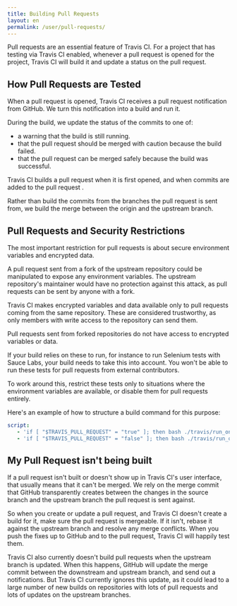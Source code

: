 ```yaml
---
title: Building Pull Requests
layout: en
permalink: /user/pull-requests/
---
```

Pull requests are an essential feature of Travis CI. For a project that has
testing via Travis CI enabled, whenever a pull request is opened for the
project, Travis CI will build it and update a status on the pull request.

## How Pull Requests are Tested

When a pull request is opened, Travis CI receives a pull request notification
from GitHub. We turn this notification into a build and run it.

During the build, we update the status of the commits to one of:

* a warning that the build is still running.
* that the pull request should be merged with caution because the build failed.
* that the pull request can be merged safely because the build was successful.

Travis CI builds a pull request when it is first opened, and when commits are
added to the pull request .

Rather than build the commits from the branches the pull request is sent from, we build the merge between the origin and the upstream branch.

## Pull Requests and Security Restrictions

The most important restriction for pull requests is about secure environment
variables and encrypted data.

A pull request sent from a fork of the upstream repository could be manipulated
to expose any environment variables. The upstream repository's maintainer would
have no protection against this attack, as pull requests can be sent by anyone
with a fork.

Travis CI makes encrypted variables and data available only to pull requests coming from the same repository. These are considered trustworthy, as only members with write access to the repository can send them.

Pull requests sent from forked repositories do not have access to encrypted variables or data.

If your build relies on these to run, for instance to run Selenium tests with
Sauce Labs, your build needs to take this into account. You won't be able to run
these tests for pull requests from external contributors.

To work around this, restrict these tests only to situations where the
environment variables are available, or disable them for pull requests entirely.

Here's an example of how to structure a build command for this purpose:

```yaml
script:
   - 'if [ "$TRAVIS_PULL_REQUEST" = "true" ]; then bash ./travis/run_on_pull_requests; fi'
   - 'if [ "$TRAVIS_PULL_REQUEST" = "false" ]; then bash ./travis/run_on_non_pull_requests; fi'
```

## My Pull Request isn't being built

If a pull request isn't built or doesn't show up in Travis CI's user interface,
that usually means that it can't be merged. We rely on the merge commit that
GitHub transparently creates between the changes in the source branch and the
upstream branch the pull request is sent against.

So when you create or update a pull request, and Travis CI doesn't create a
build for it, make sure the pull request is mergeable. If it isn't, rebase it
against the upstream branch and resolve any merge conflicts. When you push the
fixes up to GitHub and to the pull request, Travis CI will happily test them.

Travis CI also currently doesn't build pull requests when the upstream branch is
updated. When this happens, GitHub will update the merge commit between the
downstream and upstream branch, and send out a notifications. But Travis CI
currently ignores this update, as it could lead to a large number of new builds
on repositories with lots of pull requests and lots of updates on the upstream
branches.
